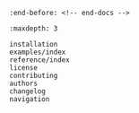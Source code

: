 <!-- markdownlint-disable MD041 -->

```{include} ../README.md
:end-before: <!-- end-docs -->
```

```{toctree}
:maxdepth: 3

installation
examples/index
reference/index
license
contributing
authors
changelog
navigation
```
